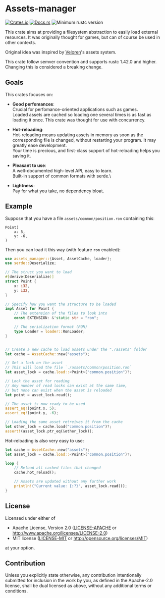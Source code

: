 # Assets-manager

[![Crates.io](https://img.shields.io/crates/v/assets_manager.svg)](https://crates.io/crates/assets_manager)
[![Docs.rs](https://docs.rs/assets_manager/badge.svg)](https://docs.rs/assets_manager/)
![Minimum rustc version](https://img.shields.io/badge/rustc-1.42+-lightgray.svg)


This crate aims at providing a filesystem abstraction to easily load external resources.
It was originally thought for games, but can of course be used in other contexts.

Original idea was inspired by [Veloren](https://gitlab.com/veloren/veloren)'s assets system.


This crate follow semver convention and supports rustc 1.42.0 and higher.
Changing this is considered a breaking change.

## Goals

This crates focuses on:

- **Good perfomances**:\
  Crucial for perfomance-oriented applications such as games.\
  Loaded assets are cached so loading one several times is as fast as loading it once.
  This crate was thought for use with concurrency.

- **Hot-reloading**:\
  Hot-reloading means updating assets in memory as soon as the corresponding file is changed,
  without restarting your program. It may greatly ease development.\
  Your time is precious, and first-class support of hot-reloading helps you saving it.

- **Pleasant to use**:\
  A well-documented high-level API, easy to learn.\
  Built-in support of common formats with serde.\

- **Lightness**:\
  Pay for what you take, no dependency bloat.

## Example

Suppose that you have a file `assets/common/position.ron` containing this:

```text
Point(
    x: 5,
    y: -6,
)
```

Then you can load it this way (with feature `ron` enabled):

```rust
use assets_manager::{Asset, AssetCache, loader};
use serde::Deserialize;

// The struct you want to load
#[derive(Deserialize)]
struct Point {
    x: i32,
    y: i32,
}

// Specify how you want the structure to be loaded
impl Asset for Point {
    // The extension of the files to look into
    const EXTENSION: &'static str = "ron";

    // The serialization format (RON)
    type Loader = loader::RonLoader;
}


// Create a new cache to load assets under the "./assets" folder
let cache = AssetCache::new("assets");

// Get a lock on the asset
// This will load the file `./assets/common/position.ron`
let asset_lock = cache.load::<Point>("common.position")?;

// Lock the asset for reading
// Any number of read locks can exist at the same time,
// but none can exist when the asset is reloaded
let point = asset_lock.read();

// The asset is now ready to be used
assert_eq!(point.x, 5);
assert_eq!(point.y, -6);

// Loading the same asset retreives it from the cache
let other_lock = cache.load("common.position")?;
assert!(asset_lock.ptr_eq(&other_lock));
```

Hot-reloading is also very easy to use:

```rust
let cache = AssetCache::new("assets");
let asset_lock = cache.load::<Point>("common.position")?;

loop {
    // Reload all cached files that changed
    cache.hot_reload();

    // Assets are updated without any further work
    println!("Current value: {:?}", asset_lock.read());
}
```

## License

Licensed under either of

* Apache License, Version 2.0 ([LICENSE-APACHE](LICENSE-APACHE) or http://www.apache.org/licenses/LICENSE-2.0)
* MIT license ([LICENSE-MIT](LICENSE-MIT) or http://opensource.org/licenses/MIT)

at your option.

## Contribution

Unless you explicitly state otherwise, any contribution intentionally submitted
for inclusion in the work by you, as defined in the Apache-2.0 license, shall be
dual licensed as above, without any additional terms or conditions.
